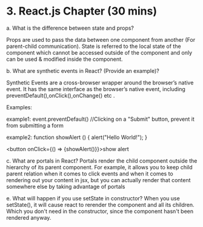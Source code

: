 # 3. React.js Chapter (30 mins)

a. What is the difference between state and props? 

Props are used to pass the data between one component from another (For parent-child communication).
State is referred to the local state of the component which cannot be accessed outside of the component and only can be used & modified inside the component.

b. What are synthetic events in React? (Provide an example)?

Synthetic Events are a cross-browser wrapper around the browser’s native event. It has the same interface as the browser’s native event, including preventDefault(),onClick(),onChange() etc .

Examples:

example1: event.preventDefault() //Clicking on a "Submit" button, prevent it from submitting a form

 example2: 
  function showAlert () {
     alert("Hello World!");
  }

  <button onClick={() => {showAlert()}}>show alert </button>


c. What are portals in React? 
	Portals render the child component outside the hierarchy of its parent component. For example, it allows you to keep child parent relation when it comes to click events and when it comes to rendering out your content in jsx, but you can actually render that content somewhere else by taking advantage of portals

e. What will happen if you use setState in constructor?
 When you use setState(), it will cause react to rerender the component and all its children. Which you don't need in the constructor, since the component hasn't been rendered anyway.

